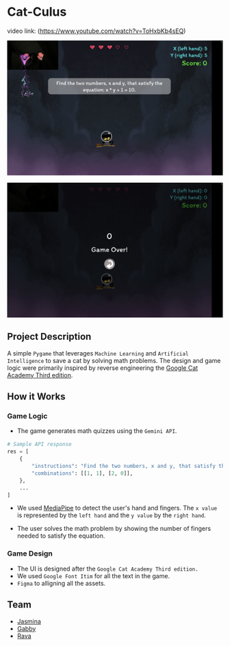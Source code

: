# Cat-Culus

video link: (https://www.youtube.com/watch?v=ToHxbKb4sEQ)

![Hand detected](assets/screenshots_hand_detected.png)

![Game Over](assets/screenshots_game_over.png)

## Project Description

A simple `Pygame` that leverages `Machine Learning` and `Artificial Intelligence` to save a cat by solving math problems. The design and game logic were primarily inspired by reverse engineering the [Google Cat Academy Third edition](https://doodles.google/doodle/halloween-2024/).

## How it Works

### Game Logic

-   The game generates math quizzes using the `Gemini API`.

```python
# Sample API response
res = [
    {
        "instructions": "Find the two numbers, x and y, that satisfy the equation: x + y = 2.",
        "combinations": [[1, 1], [2, 0]],
    },
    ...
]
```

-   We used [MediaPipe](https://mediapipe-studio.webapps.google.com/home) to detect the user's hand and fingers. The `x value` is represented by the `left hand` and the `y value` by the `right hand`.

-   The user solves the math problem by showing the number of fingers needed to satisfy the equation.

### Game Design

-   The UI is designed after the `Google Cat Academy Third edition.`
-   We used `Google Font Itim` for all the text in the game.
-   `Figma` to alligning all the assets.

## Team

-   [Jasmina](https://www.linkedin.com/in/jasmina-abdullaeva-142a55207/)
-   [Gabby](https://www.linkedin.com/in/gabriela-angarita-6b85a1299/)
-   [Rava](https://www.linkedin.com/in/mravaloarison/)
